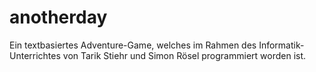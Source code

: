 # anotherday
Ein textbasiertes Adventure-Game, welches im Rahmen des Informatik-Unterrichtes von Tarik Stiehr und Simon Rösel programmiert worden ist.
